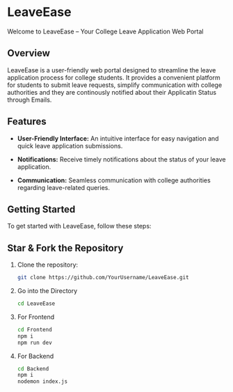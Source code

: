 # LeaveEase


Welcome to LeaveEase – Your College Leave Application Web Portal

## Overview

LeaveEase is a user-friendly web portal designed to streamline the leave application process for college students. It provides a convenient platform for students to submit leave requests, simplify communication with college authorities and they are continously notified about their Applicatin Status through Emails.

## Features

- **User-Friendly Interface:** An intuitive interface for easy navigation and quick leave application submissions.
  
- **Notifications:** Receive timely notifications about the status of your leave application.

- **Communication:** Seamless communication with college authorities regarding leave-related queries.

## Getting Started

To get started with LeaveEase, follow these steps:

## Star & Fork the Repository

1. Clone the repository:

   ```bash
   git clone https://github.com/YourUsername/LeaveEase.git

2. Go into the Directory

   ```bash
   cd LeaveEase

3. For Frontend
   
     ```bash
     cd Frontend
     npm i
     npm run dev

4. For Backend
     
     ```bash
     cd Backend
     npm i
     nodemon index.js

  
     

